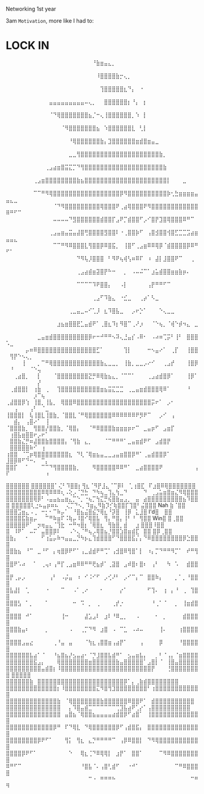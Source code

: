 Networking 1st year

3am `Motivation`, more like I had to: <h1>LOCK IN</h1>

⠀⠀⠀⠀⠀⠀⠀⠀⠀⠀⠀⠀⠀⠀⠀⠀⠀⠀⠀⠀⠀⠀⠘⣷⣶⣤⣄⡀⠀⠀⠀⠀⠀⠀⠀⠀⠀⠀⠀⠀⠀⠀⠀⠀⠀⠀⠀⠀⠀⠀⠀⠀⠀⠀⠀⠀⠀⠀⠀⠀⠀
⠀⠀⠀⠀⠀⠀⠀⠀⠀⠀⠀⠀⠀⠀⠀⠀⠀⠀⠀⠀⠀⠀⠀⠸⣿⣿⣿⣿⣷⡒⢄⡀⠀⠀⠀⠀⠀⠀⠀⠀⠀⠀⠀⠀⠀⠀⠀⠀⠀⠀⠀⠀⠀⠀⠀⠀⠀⠀⠀⠀⠀
⠀⠀⠀⠀⠀⠀⠀⠀⠀⠀⠀⠀⠀⠀⠀⠀⠀⠀⠀⠀⠀⠀⠀⠀⢹⣿⣿⣿⣿⣿⣆⠙⡄⠀⠐⠀⠀⠀⠀⠀⠀⠀⠀⠀⠀⠀⠀⠀⠀⠀⠀⠀⠀⠀⠀⠀⠀⠀⠀⠀⠀
⠀⠀⠀⠀⠀⠀⠀⠀⠀⠀⠀⣤⣤⣤⣤⣤⣤⣤⣤⣤⠤⢄⡀⠀⠀⣿⣿⣿⣿⣿⣿⡆⠘⡄⠀⡆⠀⠀⠀⠀⠀⠀⠀⠀⠀⠀⠀⠀⠀⠀⠀⠀⠀⠀⠀⠀⠀⠀⠀⠀⠀
⠀⠀⠀⠀⠀⠀⠀⠀⠀⠀⠀⠈⠙⢿⣿⣿⣿⣿⣿⣿⣿⣦⡈⠒⢄⢸⣿⣿⣿⣿⣿⣿⡀⠱⠀⡇⠀⠀⠀⠀⠀⠀⠀⠀⠀⠀⠀⠀⠀⠀⠀⠀⠀⠀⠀⠀⠀⠀⠀⠀⠀
⠀⠀⠀⠀⠀⠀⠀⠀⠀⠀⠀⠀⠀⠀⠈⠻⣿⣿⣿⣿⣿⣿⣿⣦⠀⠱⣿⣿⣿⣿⣿⣿⣇⠀⢃⡇⠀⠀⠀⠀⠀⠀⠀⠀⠀⠀⠀⠀⠀⠀⠀⠀⠀⠀⠀⠀⠀⠀⠀⠀⠀
⠀⠀⠀⠀⠀⠀⠀⠀⠀⠀⠀⠀⠀⠀⠀⠀⠘⢿⣿⣿⣿⣿⣿⣿⣷⡄⣹⣿⣿⣿⣿⣿⣿⣶⣾⣿⣶⣤⣀⠀⠀⠀⠀⠀⠀⠀⠀⠀⠀⠀⠀⠀⠀⠀⠀⠀⠀⠀⠀⠀⠀
⠀⠀⠀⠀⠀⠀⠀⠀⠀⠀⠀⠀⠀⠀⠀⠀⣀⣀⢻⣿⣿⣿⣿⣿⣿⣿⣿⣿⣿⣿⣿⣿⣿⣿⣿⣿⣿⣿⣿⣷⡀⠀⠀⠀⠀⠀⠀⠀⠀⠀⠀⠀⠀⠀⠀⠀⠀⠀⠀⠀⠀
⠀⠀⠀⠀⠀⠀⠀⠀⠀⠀⢀⣠⣴⣶⣿⣭⣍⡉⠙⢻⣿⣿⣿⣿⣿⣿⣿⣿⣿⣿⣿⣿⣿⣿⣿⣿⣿⣿⣿⣿⣷⠀⠀⠀⠀⠀⠀⠀⠀⠀⠀⠀⠀⠀⠀⠀⠀⠀⠀⠀⠀
⠀⠀⠀⠀⠀⠀⠀⢀⣠⣶⣿⣿⣿⣿⣿⣿⣿⣿⣷⣦⣿⣿⣿⣿⣿⣿⣿⣿⣿⣿⣿⣿⣿⣿⣿⣿⣿⣿⣿⣿⣿⡇⠀⠀⠀⣀⠀⠀⠀⠀⠀⠀⠀⠀⠀⠀⠀⠀⠀⠀⠀
⠀⠀⠀⠀⠀⠀⠀⠉⠉⠛⠻⢿⣿⣿⣿⣿⣿⣿⣿⣿⣿⣿⣿⣿⣿⣿⣿⣿⣿⡿⠻⣿⣿⣿⣿⣿⣿⣿⣿⣿⣿⡷⢂⣓⣶⣶⣶⣶⣤⣤⣄⣀⠀⠀⠀⠀⠀⠀⠀⠀⠀
⠀⠀⠀⠀⠀⠀⠀⠀⠀⠀⠀⠀⠈⠙⠻⣿⣿⣿⣿⣿⣿⣿⣿⣿⢿⣿⣿⣿⠟⢀⣴⢿⣿⣿⣿⠟⠻⣿⣿⣿⣿⣿⣿⣿⣿⣿⣿⣿⣿⠿⠛⠋⠉⠀⠀⠀⠀⠀⠀⠀⠀
⠀⠀⠀⠀⠀⠀⠀⠀⠀⠀⠀⠀⠤⠤⠤⠤⠙⣻⣿⣿⣿⣿⣿⣿⣾⣿⣿⡏⣠⠟⡉⣾⣿⣿⠋⡠⠊⣿⡟⣹⣿⢿⣿⣿⣿⠿⠛⠉⠀⠀⠀⠀⠀⠀⠀⠀⠀⠀⠀⠀⠀
⠀⠀⠀⠀⠀⠀⠀⠀⠀⠀⠀⢀⣠⣤⣶⣤⣭⣤⣼⣿⢛⣿⣿⣿⣿⣻⣿⣿⠇⠐⢀⣿⣿⡷⠋⠀⢠⣿⣺⣿⣿⢺⣿⣋⣉⣉⣩⣴⣶⣤⣤⣄⠀⠀⠀⠀⠀⠀⠀⠀⠀
⠀⠀⠀⠀⠀⠀⠀⠀⠀⠀⠀⠀⠉⠉⠛⠻⠿⣿⣿⣿⣇⢻⣿⣿⡿⠿⣿⣯⡀⠀⢸⣿⠋⢀⣠⣶⠿⠿⢿⡿⠈⣾⣿⣿⣿⣿⡿⠿⠛⠋⠁⠀⠀⠀⠀⠀⠀⠀⠀⠀⠀
⠀⠀⠀⠀⠀⠀⠀⠀⠀⠀⠀⠀⠀⠀⠀⠀⠀⠀⠙⠻⢧⡸⣿⣿⣿⠀⠃⠻⠟⢦⢾⢣⠶⠿⠏⠀⠰⠀⣼⡇⣸⣿⣿⠟⠉⠀⠀⢀⠀⠀⠀⠀⠀⠀⠀⠀⠀⠀⠀⠀⠀
⠀⠀⠀⠀⠀⠀⠀⠀⠀⠀⠀⠀⠀⠀⠀⠀⠀⠀⢀⣠⣴⣾⣶⣽⣿⡟⠓⠒⠀⠀⡀⠀⠠⠤⠬⠉⠁⣰⣥⣾⣿⣿⣶⣶⣷⡶⠄⠀⠀⠀⠀⠀⠀⠀⠀⠀⠀⠀⠀⠀⠀
⠀⠀⠀⠀⠀⠀⠀⠀⠀⠀⠀⠀⠀⠀⠀⠀⠀⠀⠉⠉⠉⠉⠹⠟⣿⣿⡄⠀⠀⠠⡇⠀⠀⠀⠀⠀⢠⡟⠛⠛⠋⠉⠀⠀⠀⠀⠀⠀⠀⠀⠀⠀⠀⠀⠀⠀⠀⠀⠀⠀⠀
⠀⠀⠀⠀⠀⠀⠀⠀⠀⠀⠀⠀⠀⠀⠀⠀⠀⠀⠀⠀⠀⠀⢀⣠⠋⠹⣷⣄⠀⠐⣊⣀⠀⠀⢀⡴⠁⠣⣀⠀⠀⠀⠀⠀⠀⠀⠀⠀⠀⠀⠀⠀⠀⠀⠀⠀⠀⠀⠀⠀⠀
⠀⠀⠀⠀⠀⠀⠀⠀⠀⠀⠀⠀⠀⠀⠀⠀⢀⣀⣤⣀⠤⠊⢁⡸⠀⣆⠹⣿⣧⣀⠀⠀⡠⠖⡑⠁⠀⠀⠀⠑⢄⣀⣀⠀⠀⠀⠀⠀⠀⠀⠀⠀⠀⠀⠀⠀⠀⠀⠀⠀⠀
⠀⠀⠀⠀⠀⠀⠀⠀⠀⠀⠀⠀⠀⣰⣦⣶⣿⣿⣟⣁⣤⣾⠟⠁⢀⣿⣆⠹⡆⠻⣿⠉⢀⠜⡰⠀⠀⠈⠑⢦⡀⠈⢾⠑⡾⠲⣄⠀⣀⠀⠀⠀⠀⠀⠀⠀⠀⠀⠀⠀⠀
⠀⠀⠀⠀⠀⠀⠀⠀⣀⣤⣶⣾⣿⣿⣿⣿⣿⣿⣿⣿⣿⡿⠖⠒⠚⠛⠛⠢⠽⢄⣘⣤⡎⠠⠿⠂⠀⠠⠴⠶⢉⡭⠃⢸⠃⠀⣿⣿⣿⠡⣀⠀⠀⠀⠀⠀⠀⠀⠀⠀⠀
⠀⠀⠀⠀⠀⡤⠶⠿⣿⣿⣿⣿⣿⣿⣿⣿⣿⣿⣿⣿⣿⣿⣿⣋⠁⠀⠀⠀⠀⠀⢹⡇⠀⠀⠀⠀⠒⠢⣤⠔⠁⠀⢀⡏⠀⠀⢸⣿⣿⠀⢻⡟⠑⠢⢄⡀⠀⠀⠀⠀⠀
⠀⠀⠀⠀⢸⠀⠀⠀⡀⠉⠛⢿⣿⣿⣿⣿⣿⣿⣿⣿⣿⣿⣿⣿⣷⣄⣀⣀⡀⠀⢸⣷⡀⣀⣀⡠⠔⠊⠀⠀⢀⣠⡞⠀⠀⠀⢸⣿⡿⠀⠘⠀⠀⠀⠀⠈⠑⢤⠀⠀⠀
⠀⠀⢀⣴⣿⡀⠀⠀⡇⠀⠀⠀⠈⣿⣿⣿⣿⣿⣿⣿⣿⣝⡛⠿⢿⣷⣦⣄⡀⠈⠉⠉⠁⠀⠀⠀⢀⣠⣴⣾⣿⡿⠁⠀⠀⠀⢸⡿⠁⠀⠀⠀⠀⠀⠀⠀⠀⡜⠀⠀⠀
⠀⢀⣾⣿⣿⡇⠀⢰⣷⠀⢀⠀⠀⢹⣿⣿⣿⣿⣿⣿⣿⣿⣿⣿⣶⣦⣭⣍⣉⣉⠀⢀⣀⣤⣶⣾⣿⣿⣿⢿⠿⠁⠀⠀⠀⠀⠘⠀⠀⠀⠀⠀⠀⠀⠀⠀⡰⠉⢦⠀⠀
⢀⣼⣿⣿⡿⢱⠀⢸⣿⡀⢸⣧⡀⠀⢿⣿⣿⠿⣿⣿⣿⣿⣿⣿⣿⣿⣿⣿⣿⣿⣿⣿⣿⣿⣿⣿⣿⡭⠖⠁⠀⡠⠂⠀⠀⠀⠀⠀⠀⠀⠀⢠⠀⠀⠀⢠⠃⠀⠈⣀⠀
⢸⣿⣿⣿⡇⠀⢧⢸⣿⣇⢸⣿⣷⡀⠈⣿⣿⣇⠈⠛⢿⣿⣿⣿⣿⣿⣿⠿⠿⠿⠿⠿⠿⠟⡻⠟⠉⠀⠀⡠⠊⠀⢠⠀⠀⠀⠀⠀⠀⠀⠀⣾⡄⠀⢠⣿⠔⠁⠀⢸⠀
⠈⣿⣿⣿⣷⡀⠀⢻⣿⣿⡜⣿⣿⣷⡀⠈⢿⣿⡄⠀⠀⠈⠛⠿⣿⣿⣿⣷⣶⣶⣶⡶⠖⠉⠀⣀⣤⡶⠋⠀⣠⣶⡏⠀⠀⠀⠀⠀⠀⠀⢰⣿⣧⣶⣿⣿⠖⡠⠖⠁⠀
⠀⣿⣿⣷⣌⡛⠶⣼⣿⣿⣷⣿⣿⣿⣿⡄⠈⢻⣷⠀⣄⡀⠀⠀⠀⠈⠉⠛⠛⠛⠁⣀⣤⣶⣾⠟⠋⠀⣠⣾⣿⡟⠀⠀⠀⠀⠀⠀⠀⠀⣿⣿⣿⣿⣿⠷⠊⠀⢰⠀⠀
⢰⣿⣿⠀⠈⢉⡶⢿⣿⣿⣿⣿⣿⣿⣿⣿⣆⠀⠙⢇⠈⢿⣶⣦⣤⣀⣀⣠⣤⣶⣿⣿⡿⠛⠁⢀⣤⣾⣿⣿⡿⠁⠀⠀⠀⠀⠀⠀⠀⣸⣿⡿⠿⠋⠙⠒⠄⠀⠉⡄⠀
⣿⣿⡏⠀⠀⠁⠀⠀⠀⠉⠉⠙⢻⣿⣿⣿⣿⣷⡀⠀⠀⠀⠻⣿⣿⣿⣿⣿⠿⠿⠛⠁⠀⣀⣴⣿⣿⣿⣿⠟⠀⠀⠀⠀⠀⠀⠀⠀⢠⠏⠀⠀⠀⠀⠀⠀⠀⠀⠀⠰⠀

⣿⣿⣿⣿⣿⣿ ⣿⣿⣿⣿⣿⣿⠁⢌⠃⠹⣿⣿⡆⢻⣆⠈⠻⡟⣸⣄⠈⠉⡿⠇⠀⢁⢰⣿⣏⠀⠏⣰⣿⠿⢿⣿⣿⣿⣿⣿⣿⣿
⣿⣿⣿⣿⣿⣿⣿⣿⣿⠿⢿⠿⠿⠿⢆⠠⢕⡠⠈⣙⣓⠀⠙⠳⢦⣀⢹⣄⢳⣀⠙⠀⠀⠀⠀⠙⠀⢀⣠⣥⣶⣿⣶⣌⠻⢿⣿⣿⣿
⣿⣿⣿⣿⣿⣿⣿⢿⡿⠃⠠⣤⣤⣦⣤⣶⣄⡉⠑⡀⠐⢦⡉⢳⣍⡛⢮⣿⣷⣤⣠⡀⠀⣤⠀⣴⣿⣿⣿⣿⣿⣿⣿⣿⣿⣦⠹⣿⣿⣿
⣿⣿⣿⣿⣿⢇⣐⠦⣤⡶⠶⠦⠀⠀⢌⡉⠙⠢⡀⠹⣶⣄⠻⣷⡹⡊⢷⣿⣿⡏⢹⣿⠃⣬⣿⣿⣿ Nah ⣷⠈⣿⣿
⣿⣿⣿⣩⣶⣄⠠⢀⠀⠒⡂⠂⠉⠷⡤⠁⠀⠘⣿⣦⣬⣿⣮⡙⢿⣆⠘⡽⣿⠀⢸⡿⠀⣅⣸⣿ I'd⣿ ⠀⣿⣿
⣿⣿⣿⣿⣯⣷⣶⡤⠀⠀⠉⠛⠷⣶⠏⠨⢷⡤⠸⣿⠊⢿⣿⣧⠀⢻⡄⠛⣿⡄⢸⠃⠘⠀⢻⣿⣿ Win⣿ ⣿⢀⣿⣿
⣿⣿⣿⣿⣿⠟⠁⠀⡲⢶⣤⣄⠈⢹⣗⠀⠒⠛⠲⣿⡆⠈⢿⣿⣆⠀⢻⣷⣿⡀⣾⠀⠀⣰ ⣿⣿⣿⠸⣿⣿
⣿⠀⠸⠟⠁⠀⠤⠍⠀⣤⣿⣿⡿⠇⠀⠀⠠⠑⢄⠈⠛⢦⡠⢿⣿⣦⡘⣿⣿⣱⣿⣶⣾⣏⠀⣿⣿ ⣿⡿⢀⣿⣿
⣿⣷⡄⠀⠀⠂⠀⠀⠀⠋⢰⣥⡤⠷⠲⣤⣤⣀⡙⠳⡦⣄⢹⣾⣿⣿⣿⠋⠙⣿⣿⣿⣯⡌⡄⠙⠿⣿⣿⣿⣿⣿⣿⣿⣿⡿⣑⣿⣿⣿
⣿⣿⣷⣦⠀⠘⠉⠀⣀⠘⠋⠀⡄⢶⣿⡿⠟⠋⠁⢠⣀⣼⣾⠟⠛⢉⠁⢠⣺⣿⠿⢻⣿⠁⡇⠀⠰⡄⡉⠙⠛⠛⠻⡉⠁⠀⠞⠛⢻⣿
⣿⣿⠟⠡⠴⠀⠀⠁⠀⢀⢤⠆⢠⠛⡏⢀⣠⣶⠿⠿⠛⠛⢟⣦⡾⠁⢀⣽⣿⠀⣠⠾⣿⠆⣿⠆⠀⢠⠃⠀⠀⠳⠀⠡⠀⠀⣾⣿⣿⣿
⣿⡟⢀⡤⡠⠀⠀⠀⠀⠀⠀⢠⠃⠀⠠⡬⣤⠀⠰⠀⠊⠨⠊⠋⠀⡠⢊⠜⠃⠀⡠⠊⠉⡄⠉⠀⣿⣿⠷⡄⠀⠀⠀⡀⠁⡀⠘⣿⣿⣿
⣿⣧⣼⡇⠀⢁⠀⠀⠀⠀⠐⠀⠀⠀⠉⠀⠀⠠⠁⢀⠔⠀⠀⠀⠂⠀⠀⠀⠀⡔⠁⠀⠀⠀⠀⠀⠋⢹⠄⠀⢰⠀⡄⠘⠀⢀⠀⢹⣿⣿
⣿⣿⣿⣣⠀⠁⡀⠀⠀⠀⠁⠀⠀⠀⠀⠀⠀⠒⠀⠩⠀⡀⠀⢀⠀⠀⠀⢀⡞⡐⠀⠀⠀⠀⠀⠀⠀⠘⢀⠁⠈⠀⠀⡀⠀⢸⣶⣾⣿⣿
⣿⣿⣿⣿⠀⠚⠁⠀⠀⠀⠀⠀⠀⠀⢸⠒⠀⠀⠀⠀⣼⣡⣠⠇⠀⣰⠇⠘⠿⣀⡀⠀⠀⠠⠀⠀⠀⠀⠂⠀⡀⠀⠀⠀⠀⣾⣿⣿⣿⣿
⣿⣿⣿⣷⣤⠆⠀⠀⠀⠀⡀⠀⠀⠀⠀⠀⠠⠀⠀⢀⡉⠙⠻⠀⣰⣿⠀⠠⠀⠉⣁⠀⠠⠴⠤⠀⠀⠀⠀⢸⠄⠀⠀⠀⢰⣿⣿⣿⣿⣿
⣿⣿⣿⣿⣠⣤⣔⠀⠀⠀⠀⠀⢀⠘⣤⠀⣤⠀⠀⠀⠈⢳⣆⢠⣿⣿⣶⢠⣴⡟⠁⠀⠀⠀⢠⠀⠀⠀⠀⡿⠀⠀⠀⠀⠘⣿⣿⣿⣿⣿
⣿⣿⣿⣿⣿⣿⣧⣴⠁⠈⠀⠀⠘⣦⣿⣦⡜⣢⣤⣴⠂⠈⡙⣸⣿⣿⣧⣾⠛⠁⠀⣢⣤⣶⣧⡄⠀⠀⡀⠃⠈⢠⡄⠈⣶⣿⣿⣿⣿
⣿⣿⣿⣿⣿⣿⣿⣯⣠⡄⠀⠀⠀⢿⣿⣿⣿⣿⣿⣿⣿⣶⣿⣿⣿⣿⣿⣿⣷⣤⣿⣿⣿⣿⣿⠁⣠⣿⡇⠈⠀⢸⣿⣤⣿⣿⣿⣿⣿
⣿⣿⣿⣿⣿⣿⣿⣿⣿⣤⣾⣿⡆⠸⣿⣿⣿⣿⣿⣿⣿⣿⣿⣿⣿⣿⣿⣿⣿⣿⣿⣿⣿⣿⣿⣿⣿⡟⠀⠀⠀⢘⣿⣿⣿⣿⣿⣿⣿⣿
⣿⣿⣿⣿⣿ ⣿⣿⣿⣿⣿⣿⣷⠀⣿⣿⣿⣿⣿⣿⣿⣿⣿⣿⣿⣿⣿⣿⣿⣿⣿⣿⣿⣿⣿⣿⡿⠁⡄⢀⣷⣾⣿⣿⣿⣿⣿⣿⣿⣿
⣿⣿⣿⣿⣿⣿⣿⣿⣿⣿⣿⣿⣿⡆⠸⣿⣿⣿⣿⣿⣿⣿⣿⣍⠻⣿⢻⣹⣿⣿⣿⣿⣿⣿⣿⣿⠃⢰⣿⣿⣿⣿⣿⣿⣿⣿⣿⣿⣿⣿
⣿⣿⣿⣿⣿⣿⣿⣿⣿⣿⣿⣿⣿⣷⠀⠈⢿⣿⣿⣿⣿⣿⣿⣿⣷⣿⣿⣿⣿⣿⣿⠿⣿⣿⠟⠁⠀⣾⣿⣿⣿⣿⣿⣿⣿⣿⣿⣿
⣿⣿⣿⣿⣿⣿⣿⣿⣿⣿⣿⣿⣿⣿⠀⠀⡄⠹⣿⣤⣾⣉⠉⠉⠉⠉⠉⠉⢉⣹⣧⣴⠟⢁⡔⠁⢠⣿⣿⣿⣿⣿⣿⣿⣿⣿⣿
⣿⣿⣿⣿⣿⣿⣿⣿⣿⣿⣿⣿⣿⣿⠀⣤⣿⣦⠈⢿⣿⣿⣦⣤⣤⣤⣤⣴⣾⣿⡿⠋⣴⣿⠁⠀⢸⣿⣿⣿⣿⣿⣿⣿⣿⣿⣿⣿⣿⣿
⣿⣿⣿⣿⣿⣿⣿⣿⣿⣿⣿⣿⡿⠛⠀⠏⠙⢿⣇⠀⠙⢿⣿⣿⣿⣿⣿⣿⡿⠋⢠⣾⣿⣯⡄⠀⣿⣿⣿⣿⣿⣿⣿⣿⣿⣿⣿⣿⣿⣿
⣿⣿⣿⣿⣿⣿⣿⣿⡿⠟⠋⠁⠀⠀⠀⢻⡅⠀⢻⣆⠀⣄⡙⠛⠛⠛⠛⠉⠀⢠⡿⠿⣿⣿⡇⠀⠙⠻⢿⣿⣿⣿⣿⣿⣿⣿⣿⣿⣿⣿
⣿⣿⣿⣿⡿⠟⠋⠁⠀⠀⠀⠀⠀⠀⠀⠀⠑⠀⠀⢿⣆⢈⠙⠿⢿⢿⡇⠀⣰⡟⠁⠀⣿⣿⠁⠀⠀⠀⠀⠉⠻⠿⣿⣿⣿⣿⣿⣿⣿⣿
⠿⠛⠋⠉⠀⠀⠀⠀⠀⠀⠀⠀⠀⠀⠀⠀⠀⠀⠀⠘⣿⣧⠈⠄⢠⣿⢃⣾⠋⠀⠀⠐⠚⠁⠀⠀⠀⠀⠀⠀⠀⠀⠀⠉⠛⠿⣿⣿⣿⣿
⠀⠀⠀⠀⠀⠀⠀⠀⠀⠀⠀⠀⠀⠀⠀⠀⠀⠀⠀⠀⠀⠉⠐⠀⠛⠛⠛⠓⠀⠀⠀⠀⠀⠀⠀⠀⠀⠀⠀⠀⠀⠀⠀⠀⠀⠀⠀⠉⠛⠻
⠀⠀⠀⠀⠀⠀⠀⠀⠀⠀⠀⠀⠀⠀⠀⠀⠀⠀⠀⠀⠀⠀⠀⠀⠀⠀⠀⠀⠀⠀⠀⠀⠀⠀⠀⠀⠀⠀⠀⠀⠀⠀⠀⠀⠀⠀⠀⠀⠀⠀
